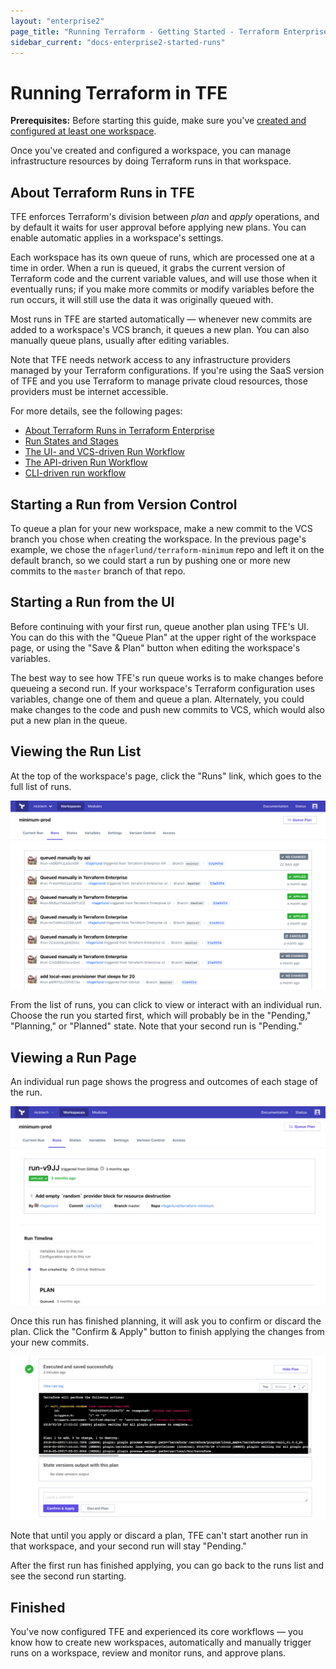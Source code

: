 ```yaml
---
layout: "enterprise2"
page_title: "Running Terraform - Getting Started - Terraform Enterprise"
sidebar_current: "docs-enterprise2-started-runs"
---
```


# Running Terraform in TFE

**Prerequisites:** Before starting this guide, make sure you've [created and configured at least one workspace](./workspaces.html).

Once you've created and configured a workspace, you can manage infrastructure resources by doing Terraform runs in that workspace.


## About Terraform Runs in TFE

TFE enforces Terraform's division between _plan_ and _apply_ operations, and by default it waits for user approval before applying new plans. You can enable automatic applies in a workspace's settings.

Each workspace has its own queue of runs, which are processed one at a time in order. When a run is queued, it grabs the current version of Terraform code and the current variable values, and will use those when it eventually runs; if you make more commits or modify variables before the run occurs, it will still use the data it was originally queued with.

Most runs in TFE are started automatically — whenever new commits are added to a workspace's VCS branch, it queues a new plan. You can also manually queue plans, usually after editing variables.

Note that TFE needs network access to any infrastructure providers managed by your Terraform configurations. If you're using the SaaS version of TFE and you use Terraform to manage private cloud resources, those providers must be internet accessible.

For more details, see the following pages:

- [About Terraform Runs in Terraform Enterprise](../run/index.html)
- [Run States and Stages](../run/states.html)
- [The UI- and VCS-driven Run Workflow](../run/ui.html)
- [The API-driven Run Workflow](../run/api.html)
- [CLI-driven run workflow](../run/cli.html)

## Starting a Run from Version Control

To queue a plan for your new workspace, make a new commit to the VCS branch you chose when creating the workspace. In the previous page's example, we chose the `nfagerlund/terraform-minimum` repo and left it on the default branch, so we could start a run by pushing one or more new commits to the `master` branch of that repo.

## Starting a Run from the UI

Before continuing with your first run, queue another plan using TFE's UI. You can do this with the "Queue Plan" at the upper right of the workspace page, or using the "Save & Plan" button when editing the workspace's variables.

The best way to see how TFE's run queue works is to make changes before queueing a second run. If your workspace's Terraform configuration uses variables, change one of them and queue a plan. Alternately, you could make changes to the code and push new commits to VCS, which would also put a new plan in the queue.

## Viewing the Run List

At the top of the workspace's page, click the "Runs" link, which goes to the full list of runs.

![runs list](../workspaces/images/runs-list.png)

From the list of runs, you can click to view or interact with an individual run. Choose the run you started first, which will probably be in the "Pending," "Planning," or "Planned" state. Note that your second run is "Pending."

## Viewing a Run Page

An individual run page shows the progress and outcomes of each stage of the run.

![a run page](../workspaces/images/runs-run-page.png)

Once this run has finished planning, it will ask you to confirm or discard the plan. Click the "Confirm & Apply" button to finish applying the changes from your new commits.

![confirm button](../workspaces/images/runs-confirm.png)

Note that until you apply or discard a plan, TFE can't start another run in that workspace, and your second run will stay "Pending."

After the first run has finished applying, you can go back to the runs list and see the second run starting.

## Finished

You've now configured TFE and experienced its core workflows — you know how to create new workspaces, automatically and manually trigger runs on a workspace, review and monitor runs, and approve plans.
